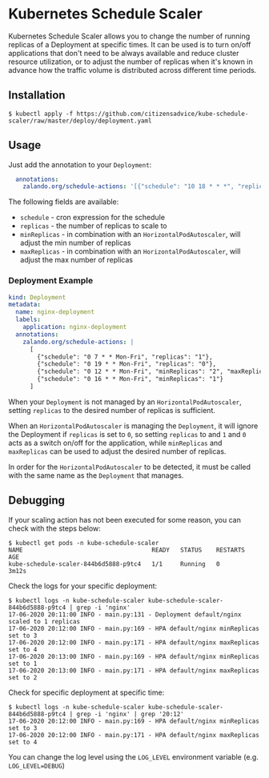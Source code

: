 ﻿# Kubernetes Schedule Scaler

Kubernetes Schedule Scaler allows you to change the number of running replicas
of a Deployment at specific times. It can be used is to turn on/off
applications that don't need to be always available and reduce cluster resource
utilization, or to adjust the number of replicas when it's known in advance how
the traffic volume is distributed across different time periods.

## Installation

```
$ kubectl apply -f https://github.com/citizensadvice/kube-schedule-scaler/raw/master/deploy/deployment.yaml
```

## Usage

Just add the annotation to your `Deployment`:

```yaml
  annotations:
    zalando.org/schedule-actions: '[{"schedule": "10 18 * * *", "replicas": "3"}]'
```

The following fields are available:

- `schedule` - cron expression for the schedule
- `replicas` - the number of replicas to scale to
- `minReplicas` - in combination with an `HorizontalPodAutoscaler`, will adjust the min number of replicas
- `maxReplicas` - in combination with an `HorizontalPodAutoscaler`, will adjust the max number of replicas

### Deployment Example

```yaml
kind: Deployment
metadata:
  name: nginx-deployment
  labels:
    application: nginx-deployment
  annotations:
    zalando.org/schedule-actions: |
      [
        {"schedule": "0 7 * * Mon-Fri", "replicas": "1"},
        {"schedule": "0 19 * * Mon-Fri", "replicas": "0"},
        {"schedule": "0 12 * * Mon-Fri", "minReplicas": "2", "maxReplicas": "3"},
        {"schedule": "0 16 * * Mon-Fri", "minReplicas": "1"}
      ]
```

When your `Deployment` is not managed by an `HorizontalPodAutoscaler`, setting `replicas` to the desired number of replicas is sufficient.

When an `HorizontalPodAutoscaler` is managing the `Deployment`, it will ignore the Deployment if `replicas` is set to `0`, so setting `replicas` to and `1` and `0` acts as a switch on/off for the application, while `minReplicas` and `maxReplicas` can be used to adjust the desired number of replicas.

In order for the `HorizontalPodAutoscaler` to be detected, it must be called with the same name as the `Deployment` that manages.

## Debugging

If your scaling action has not been executed for some reason, you can check with the steps below:

```
$ kubectl get pods -n kube-schedule-scaler
NAME                                    READY   STATUS    RESTARTS   AGE
kube-schedule-scaler-844b6d5888-p9tc4   1/1     Running   0          3m12s
```

Check the logs for your specific deployment:
```
$ kubectl logs -n kube-schedule-scaler kube-schedule-scaler-844b6d5888-p9tc4 | grep -i 'nginx'
17-06-2020 20:11:00 INFO - main.py:131 - Deployment default/nginx scaled to 1 replicas
17-06-2020 20:12:00 INFO - main.py:169 - HPA default/nginx minReplicas set to 3
17-06-2020 20:12:00 INFO - main.py:171 - HPA default/nginx maxReplicas set to 4
17-06-2020 20:13:00 INFO - main.py:169 - HPA default/nginx minReplicas set to 1
17-06-2020 20:13:00 INFO - main.py:171 - HPA default/nginx maxReplicas set to 2
```

Check for specific deployment at specific time:

```
$ kubectl logs -n kube-schedule-scaler kube-schedule-scaler-844b6d5888-p9tc4 | grep -i 'nginx' | grep '20:12'
17-06-2020 20:12:00 INFO - main.py:169 - HPA default/nginx minReplicas set to 3
17-06-2020 20:12:00 INFO - main.py:171 - HPA default/nginx maxReplicas set to 4
```

You can change the log level using the `LOG_LEVEL` environment variable (e.g. `LOG_LEVEL=DEBUG`)
